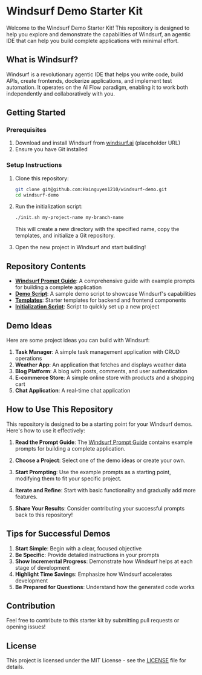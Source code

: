 # Windsurf Demo Starter Kit

Welcome to the Windsurf Demo Starter Kit! This repository is designed to help you explore and demonstrate the capabilities of Windsurf, an agentic IDE that can help you build complete applications with minimal effort.

## What is Windsurf?

Windsurf is a revolutionary agentic IDE that helps you write code, build APIs, create frontends, dockerize applications, and implement test automation. It operates on the AI Flow paradigm, enabling it to work both independently and collaboratively with you.

## Getting Started

### Prerequisites

1. Download and install Windsurf from [windsurf.ai](https://windsurf.ai) (placeholder URL)
2. Ensure you have Git installed

### Setup Instructions

1. Clone this repository:
   ```bash
   git clone git@github.com:Hainguyen1210/windsurf-demo.git
   cd windsurf-demo
   ```

2. Run the initialization script:
   ```bash
   ./init.sh my-project-name my-branch-name
   ```
   This will create a new directory with the specified name, copy the templates, and initialize a Git repository.

3. Open the new project in Windsurf and start building!

## Repository Contents

- [**Windsurf Prompt Guide**](./windsurf_prompt_guide.md): A comprehensive guide with example prompts for building a complete application
- [**Demo Script**](./demo_script.md): A sample demo script to showcase Windsurf's capabilities
- [**Templates**](./templates/): Starter templates for backend and frontend components
- [**Initialization Script**](./init.sh): Script to quickly set up a new project

## Demo Ideas

Here are some project ideas you can build with Windsurf:

1. **Task Manager**: A simple task management application with CRUD operations
2. **Weather App**: An application that fetches and displays weather data
3. **Blog Platform**: A blog with posts, comments, and user authentication
4. **E-commerce Store**: A simple online store with products and a shopping cart
5. **Chat Application**: A real-time chat application

## How to Use This Repository

This repository is designed to be a starting point for your Windsurf demos. Here's how to use it effectively:

1. **Read the Prompt Guide**: The [Windsurf Prompt Guide](./windsurf_prompt_guide.md) contains example prompts for building a complete application.

2. **Choose a Project**: Select one of the demo ideas or create your own.

3. **Start Prompting**: Use the example prompts as a starting point, modifying them to fit your specific project.

4. **Iterate and Refine**: Start with basic functionality and gradually add more features.

5. **Share Your Results**: Consider contributing your successful prompts back to this repository!

## Tips for Successful Demos

1. **Start Simple**: Begin with a clear, focused objective
2. **Be Specific**: Provide detailed instructions in your prompts
3. **Show Incremental Progress**: Demonstrate how Windsurf helps at each stage of development
4. **Highlight Time Savings**: Emphasize how Windsurf accelerates development
5. **Be Prepared for Questions**: Understand how the generated code works

## Contribution

Feel free to contribute to this starter kit by submitting pull requests or opening issues!

## License

This project is licensed under the MIT License - see the [LICENSE](./LICENSE) file for details.

